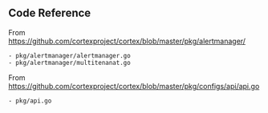 ## Code Reference

From https://github.com/cortexproject/cortex/blob/master/pkg/alertmanager/

    - pkg/alertmanager/alertmanager.go
    - pkg/alertmanager/multitenanat.go
    
From https://github.com/cortexproject/cortex/blob/master/pkg/configs/api/api.go
 
    - pkg/api.go
